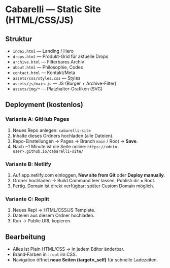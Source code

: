 
# Cabarelli — Static Site (HTML/CSS/JS)

## Struktur
- `index.html` — Landing / Hero
- `drops.html` — Produkt-Grid für aktuelle Drops
- `archive.html` — Filterbares Archiv
- `about.html` — Philosophie, Codes
- `contact.html` — Kontakt/Meta
- `assets/css/styles.css` — Styles
- `assets/js/main.js` — JS (Burger + Archive-Filter)
- `assets/img/*` — Platzhalter-Grafiken (SVG)

## Deployment (kostenlos)

### Variante A: GitHub Pages
1. Neues Repo anlegen: `cabarelli-site`
2. Inhalte dieses Ordners hochladen (alle Dateien).
3. Repo-Einstellungen → Pages → Branch `main` / Root → **Save**.
4. Nach ~1 Minute ist die Seite online: `https://<dein-user>.github.io/cabarelli-site/`

### Variante B: Netlify
1. Auf app.netlify.com einloggen, **New site from Git** oder **Deploy manually**.
2. Ordner hochladen → Build Command leer lassen, Publish dir = Root.
3. Fertig. Domain ist direkt verfügbar; später Custom Domain möglich.

### Variante C: Replit
1. Neues Repl → HTML/CSS/JS Template.
2. Dateien aus diesem Ordner hochladen.
3. Run → Public URL kopieren.

## Bearbeitung
- Alles ist Plain HTML/CSS → in jedem Editor änderbar.
- Brand‑Farben in `:root` im CSS.
- Navigation öffnet **neue Seiten (target=_self)** für schnelle Ladezeiten.
